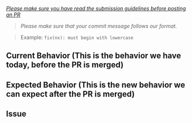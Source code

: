 _[Please make sure you have read the submission guidelines before posting an PR](https://github.com/nrwl/nx/blob/master/CONTRIBUTING.md#-submitting-pr)_

> _Please make sure that your commit message follows our format._

> Example: `fix(nx): must begin with lowercase`

## Current Behavior (This is the behavior we have today, before the PR is merged)

## Expected Behavior (This is the new behavior we can expect after the PR is merged)

## Issue
